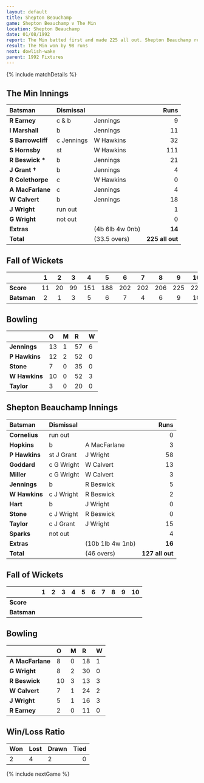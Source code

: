 ```yaml
---
layout: default
title: Shepton Beauchamp
game: Shepton Beauchamp v The Min
location: Shepton Beauchamp
date: 01/08/1992
report: The Min batted first and made 225 all out. Shepton Beauchamp replied with 127 all out
result: The Min won by 98 runs
next: dowlish-wake
parent: 1992 Fixtures
---
```


{% include matchDetails %}

## The Min Innings

| Batsman | Dismissal |  | Runs |
|:---|:---|---|---:|
| **R Earney** | c & b | Jennings | 9|
| **I Marshall** | b | Jennings | 11 |
| **S Barrowcliff** | c Jennings | W Hawkins | 32 |
| **S Hornsby** | st | W Hawkins | 111 |
| **R Beswick &#42;** | b | Jennings | 21 |
| **J Grant &#8224;** | b | Jennings | 4 |
| **R Colethorpe** | c | W Hawkins | 0 |
| **A MacFarlane** | c | Jennings | 4 |
| **W Calvert** | b | Jennings | 18 |
| **J Wright** | run out |  | 1 |
| **G Wright** | not out |  | 0 |
| **Extras** | | (4b 6lb 4w 0nb) | **14** |
| **Total** | | (33.5 overs) | **225 all out** |

## Fall of Wickets

| | 1 | 2 | 3 | 4 | 5 | 6 | 7 | 8 | 9 | 10 |
|---|:---:|:---:|:---:|:---:|:---:|:---:|:---:|:---:|:---:|:---:|
| **Score** | 11 | 20 | 99 | 151 | 188 | 202 | 202 | 206 | 225 | 225 |
| **Batsman** | 2 | 1 | 3 | 5 | 6 | 7 | 4 | 6 | 9 | 10 |

## Bowling

| | O | M | R | W |
|---|:---|:---|:---|:---|
| **Jennings** | 13 | 1 | 57 | 6 |
| **P Hawkins** | 12 | 2 | 52 | 0 |
| **Stone** | 7 | 0 | 35 | 0 |
| **W Hawkins** | 10 | 0 | 52 | 3 |
| **Taylor** | 3 | 0 | 20 | 0 |

## Shepton Beauchamp Innings

| Batsman | Dismissal |  | Runs |
|:---|:---|---|---:|
| **Cornelius** | run out |  | 0 |
| **Hopkins** | b | A MacFarlane | 3 |
| **P Hawkins** | st J Grant | J Wright | 58 |
| **Goddard** | c G Wright | W Calvert | 13 |
| **Miller** | c G Wright | W Calvert | 3 |
| **Jennings** | b | R Beswick | 5 |
| **W Hawkins** | c J Wright | R Beswick | 2 |
| **Hart** | b | J Wright | 0 |
| **Stone** | c J Wright | R Beswick | 0 |
| **Taylor** | c J Grant | J Wright | 15 |
| **Sparks** | not out |  | 4 |
| **Extras** | | (10b 1lb 4w 1nb) | **16** |
| **Total** | | (46 overs) | **127 all out** |

## Fall of Wickets

| | 1 | 2 | 3 | 4 | 5 | 6 | 7 | 8 | 9 | 10 |
|---|:---:|:---:|:---:|:---:|:---:|:---:|:---:|:---:|:---:|:---:|
| **Score** |  |  |  |  |  |  |  |  |  |  |
| **Batsman** |  |  |  |  |  |  |  |  |  |  |

## Bowling

| | O | M | R | W |
|---|:---|:---|:---|:---|
| **A MacFarlane** | 8 | 0 | 18 | 1 |
| **G Wright** | 8 | 2 | 30 | 0 |
| **R Beswick** | 10 | 3 | 13 | 3 |
| **W Calvert** | 7 | 1 | 24 | 2 |
| **J Wright** | 5 | 1 | 16 | 3 |
| **R Earney** | 2 | 0 | 11 | 0 |

## Win/Loss Ratio

| Won | Lost | Drawn | Tied |
|:---|:---|:---|---:|
| 2 | 4 | 2 | 0 |

{% include nextGame %}